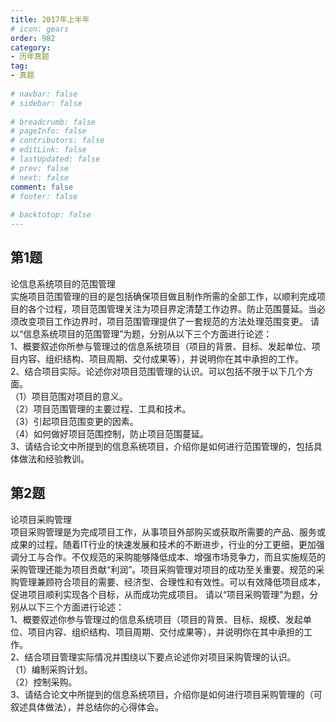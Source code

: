 ```yaml
---  
title: 2017年上半年  
# icon: gears  
order: 982  
category:  
- 历年真题  
tag:  
- 真题  
  
# navbar: false  
# sidebar: false  
  
# breadcrumb: false  
# pageInfo: false  
# contributors: false  
# editLink: false  
# lastUpdated: false  
# prev: false  
# next: false  
comment: false  
# footer: false  
  
# backtotop: false  
---  
```

## 第1题 ##

论信息系统项目的范围管理  
实施项目范围管理的目的是包括确保项目做且制作所需的全部工作，以顺利完成项目的各个过程，项目范围管理关注为项目界定清楚工作边界。防止范围蔓延。当必须改变项目工作边界时，项目范围管理提供了一套规范的方法处理范围变更。 请以“信息系统项目的范围管理”为题，分别从以下三个方面进行论述：  
1、概要叙述你所参与管理过的信息系统项目（项目的背景、目标、发起单位、项目内容、组织结构、项目周期、交付成果等），并说明你在其中承担的工作。  
2、结合项目实际。论述你对项目范围管理的认识。可以包括不限于以下几个方面。  
（1）项目范围对项目的意义。  
（2）项目范围管理的主要过程、工具和技术。  
（3）引起项目范围变更的因素。  
（4）如何做好项目范围控制，防止项目范围蔓延。  
3、请结合论文中所提到的信息系统项目，介绍你是如何进行范围管理的，包括具体做法和经验教训。  


## 第2题 ##

论项目采购管理  
项目采购管理是为完成项目工作，从事项目外部购买或获取所需要的产品、服务或成果的过程。随着IT行业的快速发展和技术的不断进步，行业的分工更细，更加强调分工与合作。不仅规范的采购能够降低成本、增强市场竞争力，而且实施规范的采购管理还能为项目贡献“利润”。项目采购管理对项目的成功至关重要。规范的采购管理兼顾符合项目的需要、经济型、合理性和有效性。可以有效降低项目成本，促进项目顺利实现各个目标，从而成功完成项目。 请以“项目采购管理”为题，分别从以下三个方面进行论述：  
1、概要叙述你参与管理过的信息系统项目（项目的背景、目标、规模、发起单位、项目内容、组织结构、项目周期、交付成果等），并说明你在其中承担的工作。  
2、结合项目管理实际情况并围绕以下要点论述你对项目采购管理的认识。  
（1）编制采购计划。  
（2）控制采购。  
3、请结合论文中所提到的信息系统项目，介绍你是如何进行项目采购管理的（可叙述具体做法），并总结你的心得体会。  

